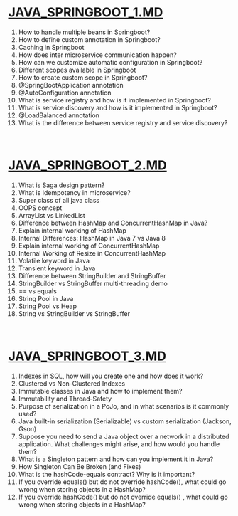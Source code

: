 # [JAVA_SPRINGBOOT_1.MD][JAVA_SPRINGBOOT_1_MD_LINK]
1. How to handle multiple beans in Springboot?  
2. How to define custom annotation in Springboot?  
3. Caching in Springboot  
4. How does inter microservice communication happen?  
5. How can we customize automatic configuration in Springboot?  
6. Different scopes available in Springboot  
7. How to create custom scope in Springboot?  
8. @SpringBootApplication annotation  
9. @AutoConfiguration annotation  
10. What is service registry and how is it implemented in Springboot?  
11. What is service discovery and how is it implemented in Springboot?  
12. @LoadBalanced annotation  
13. What is the difference between service registry and service discovery?  

<br />

# [JAVA_SPRINGBOOT_2.MD][JAVA_SPRINGBOOT_2_MD_LINK]
1. What is Saga design pattern?  
2. What is Idempotency in microservice?  
3. Super class of all java class  
4. OOPS concept  
5. ArrayList vs LinkedList  
6. Difference between HashMap and ConcurrentHashMap in Java?  
7. Explain internal working of HashMap  
8. Internal Differences: HashMap in Java 7 vs Java 8  
9. Explain internal working of ConcurrentHashMap  
10. Internal Working of Resize in ConcurrentHashMap  
11. Volatile keyword in Java  
12. Transient keyword in Java  
13. Difference between StringBuilder and StringBuffer  
14. StringBuilder vs StringBuffer multi-threading demo  
15. == vs equals  
16. String Pool in Java  
17. String Pool vs Heap  
18. String vs StringBuilder vs StringBuffer  

<br />

# [JAVA_SPRINGBOOT_3.MD][JAVA_SPRINGBOOT_3_MD_LINK]
1. Indexes in SQL, how will you create one and how does it work?  
2. Clustered vs Non-Clustered Indexes  
3. Immutable classes in Java and how to implement them?  
4. Immutability and Thread-Safety  
5. Purpose of serialization in a PoJo, and in what scenarios is it commonly used?  
6. Java built-in serialization (Serializable) vs custom serialization (Jackson, Gson)  
7. Suppose you need to send a Java object over a network in a distributed application. What challenges might arise, and how would you handle them?  
8. What is a Singleton pattern and how can you implement it in Java?  
9. How Singleton Can Be Broken (and Fixes)  
10. What is the hashCode-equals contract? Why is it important?  
11. If you override equals() but do not override hashCode(), what could go wrong when storing objects in a HashMap?  
12. If you override hashCode() but do not override equals() , what could go wrong when storing objects in a HashMap?  

<br />

[JAVA_SPRINGBOOT_1_MD_LINK]: /JAVA_SPRINGBOOT_QUESTIONS/JAVA_SPRINGBOOT_1.MD
[JAVA_SPRINGBOOT_2_MD_LINK]: /JAVA_SPRINGBOOT_QUESTIONS/JAVA_SPRINGBOOT_2.MD
[JAVA_SPRINGBOOT_3_MD_LINK]: /JAVA_SPRINGBOOT_QUESTIONS/JAVA_SPRINGBOOT_3.MD



